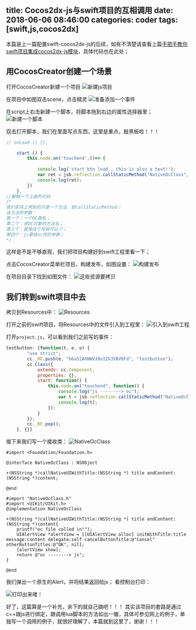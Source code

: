 ﻿title: Cocos2dx-js与swift项目的互相调用
date: 2018-06-06 08:46:00
categories: coder
tags: [swift,js,cocos2dx]
-----------

本篇是上一篇配置swift-cocos2dx-js的后续，如有不清楚请查看上篇[手把手教你swift项目集成cocos2dx-js模块](https://github.com/usiege/CocosJS)，具体代码也在此处；

<!-- more -->


## 用CocosCreator创建一个场景

打开CocosCreator新建一个项目
![新建js项目][1]

在项目中如图双击scene，点击精灵
![准备添加一个事件][2]

在script上右击新建一个脚本，将脚本拖到右边的属性选择器里；
![新建一个脚本][3]

双击打开脚本，我们在里面写点东西，这里是重点，敲黑板啦！！！
```js
// onLoad () {},

    start () {
        this.node.on('touchend',()=> {
            
            console.log('start btn load , this is also a test!');
            var ret = jsb.reflection.callStaticMethod("NativeOcClass", "callNativeUIWithTitle:andContent:", "cocos2d-js", "Yes! you call a Native UI from Reflection");
            console.log(ret);
        })
    },
//解释一下上面的代码
/*
我们实际上用到的只是一个方法，即callStaticMethod；
该方法的参数：
第一个：一个OC类名；
第二个：该OC对象的方法名；
第三个：就按这个写就可以了；
第四个：js要给oc传的参数；
*/
```

这样是不是不够直观，我们把项目构建好到swift工程里看一下；

点击CocosCreator菜单栏项目，构建发布，如图设置：
![构建发布][4]

在项目目录下找到如图文件：
![这些资源要拷贝][5]

## 我们转到swift项目中去

拷贝到Resources中：
![Resources][6]

打开之前的swift项目，将Resources中的文件引入到工程里：
![引入到swift工程][7]

打开`project.js`，可以看到我们之前写的事件：
```js
testbutton: [function(t, e, o) {
		"use strict";
		cc._RF.push(e, "b6a52AhNWVJ6oIZk3VBVDFd", "testbutton");
		cc.Class({
			extends: cc.Component,
			properties: {},
			start: function() {
				this.node.on("touchend", function() {
					console.log("js --------> oc");
					var t = jsb.reflection.callStaticMethod("NativeOcClass", "callNativeUIWithTitle:andContent:", "cocos2d-js", "Yes! you call a Native UI from Reflection");
					console.log(t);
				});
			}
		});
		cc._RF.pop();
	}, {}]
```

接下来我们写一个接收类：
![NativeOcClass][8]

```oc
#import <Foundation/Foundation.h>

@interface NativeOcClass : NSObject

+(NSString *)callNativeUIWithTitle:(NSString *) title andContent:(NSString *)content;

@end
```

```oc
#import "NativeOcClass.h"
#import <UIKit/UIKit.h>
@implementation NativeOcClass

+(NSString *)callNativeUIWithTitle:(NSString *) title andContent:(NSString *)content{
    printf("oc file called \n!");
    UIAlertView *alertView = [[UIAlertView alloc] initWithTitle:title message:content delegate:self cancelButtonTitle:@"Cancel" otherButtonTitles:@"OK", nil];
    [alertView show];
    return @"oc --------> js";
}

@end
```

我们弹出一个原生的Alert，并将结果返回给js；
看控制台打印：

![打印出来喽！][9]

好了，这篇算是一个补充，余下的就自己搞吧！！！
其实该项目的套路是通过c++跟js进行绑定，跟调用lua脚本的方法如出一辙，具体可参见网上的例子，单独写一个调用的例子，就很好理解了，本篇就到这里了，谢谢！！！

  [1]: http://static.zybuluo.com/usiege/eip7mgw056j3ywf0qpgmcu8m/image_1cfabu1tj9sd14fp82d5pvfvk9.png
  [2]: http://static.zybuluo.com/usiege/ogbb2ren37w7am2h32p53tsn/image_1cfac14uf1ljp121lfu71tnq1kr4m.png
  [3]: http://static.zybuluo.com/usiege/z0pie8qzxiyvi7j3rr9bxrtm/image_1cfachupv1fk61srv1lb91sk81psj13.png
  [4]: http://static.zybuluo.com/usiege/wgrpbk4kdvdhtx45e8l1j99a/image_1cfad49r0n0qtmtca115up381g.png
  [5]: http://static.zybuluo.com/usiege/s657c8vpfggbrodfhujvj8bi/image_1cfad5eji2b7e3ttib1b1h1ig61t.png
  [6]: http://static.zybuluo.com/usiege/6wve325sa8dc6kz243yc8uwh/image_1cfad7vodl4c1oicoio140h1rm92a.png
  [7]: http://static.zybuluo.com/usiege/yxm1pf6vfk6renm786n0j5cg/image_1cfada9chggo3p11nmagb3puk2n.png
  [8]: http://static.zybuluo.com/usiege/2tdwxye3zjb2njjcscizoan6/image_1cfaddqp818un1a3fb9j13205it34.png
  [9]: http://static.zybuluo.com/usiege/o84cqc480keeaoj89vsuwqh0/image_1cfadk65g1si71n351mjq1frrqr23h.png
